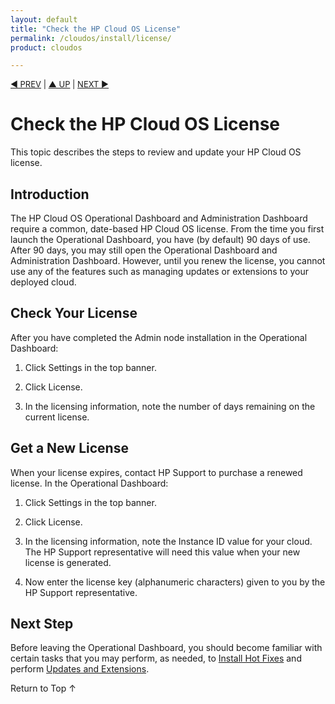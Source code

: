 ```yaml
---
layout: default
title: "Check the HP Cloud OS License"
permalink: /cloudos/install/license/
product: cloudos

---
```

<!--PUBLISHED-->

<script> 

function PageRefresh { 
onLoad="window.refresh" 
} 
 
PageRefresh();

</script>


<p style="font-size: small;"> <a href="/cloudos/install/launch-admin-dashboard/">&#9664; PREV</a> | <a href="/cloudos/install/">&#9650; UP</a> | <a href="/cloudos/install/hot-fixes/">NEXT &#9654;</a> </p>

# Check the HP Cloud OS License

This topic describes the steps to review and update your HP Cloud OS license. 

## Introduction

The HP Cloud OS Operational Dashboard and Administration Dashboard require a common, date-based HP Cloud OS license. From the time you first launch the Operational Dashboard, you have (by default) 90 days of use.  After 90 
days, you may still open the Operational Dashboard and Administration Dashboard. However, until you renew the license, you cannot use any of the features such as managing updates or extensions to your deployed cloud. 

## Check Your License

After you have completed the Admin node installation in the Operational Dashboard:

1. Click Settings in the top banner.

2. Click License.

3. In the licensing information, note the number of days remaining on the current license.

## Get a New License

When your license expires, contact HP Support to purchase a renewed license. In the Operational Dashboard: 

1. Click Settings in the top banner.

2. Click License.

3. In the licensing information, note the Instance ID value for your cloud. The HP Support representative will need this value when your new license is generated. 

4. Now enter the license key (alphanumeric characters) given to you by the HP Support representative. 

## Next Step

Before leaving the Operational Dashboard, you should become familiar with certain tasks that you may perform, as needed, 
to [Install Hot Fixes](/cloudos/install/hot-fixes/) and perform [Updates and Extensions](/cloudos/install/updates-and-extensions/).

<a href="#top" style="padding:14px 0px 14px 0px; text-decoration: none;"> Return to Top &#8593; </a>

<!-- To request access to the HP Cloud OS Sandbox, see http://www.hp.com/go/cloudos. --> 

